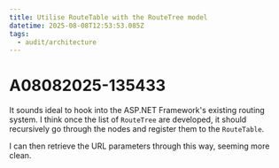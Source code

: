 ```yaml
---
title: Utilise RouteTable with the RouteTree model
datetime: 2025-08-08T12:53:53.085Z
tags:
  - audit/architecture
---
```

# A08082025-135433
It sounds ideal to hook into the ASP.NET Framework's existing routing system. I think once the list of `RouteTree` are developed, it should recursively go through the nodes and register them to the `RouteTable`.

I can then retrieve the URL parameters through this way, seeming more clean.